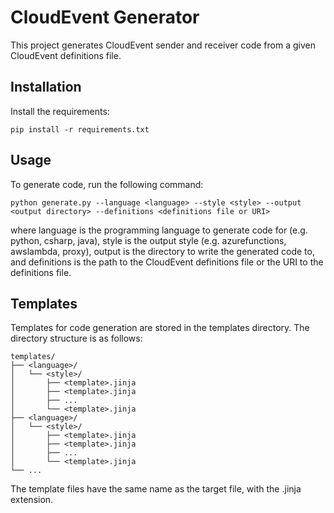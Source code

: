 # CloudEvent Generator
This project generates CloudEvent sender and receiver code from a given CloudEvent definitions file.

## Installation
Install the requirements:

```
pip install -r requirements.txt
```

## Usage
To generate code, run the following command:

```
python generate.py --language <language> --style <style> --output <output directory> --definitions <definitions file or URI>
```

where language is the programming language to generate code for (e.g. python, csharp, java), style is the output style (e.g. azurefunctions, awslambda, proxy), output is the directory to write the generated code to, and definitions is the path to the CloudEvent definitions file or the URI to the definitions file.

## Templates
Templates for code generation are stored in the templates directory. The directory structure is as follows:

```
templates/
├── <language>/
│   └── <style>/
│       ├── <template>.jinja
│       ├── <template>.jinja
│       ├── ...
│       └── <template>.jinja
├── <language>/
│   └── <style>/
│       ├── <template>.jinja
│       ├── <template>.jinja
│       ├── ...
│       └── <template>.jinja
└── ...
```

The template files have the same name as the target file, with the .jinja extension.
